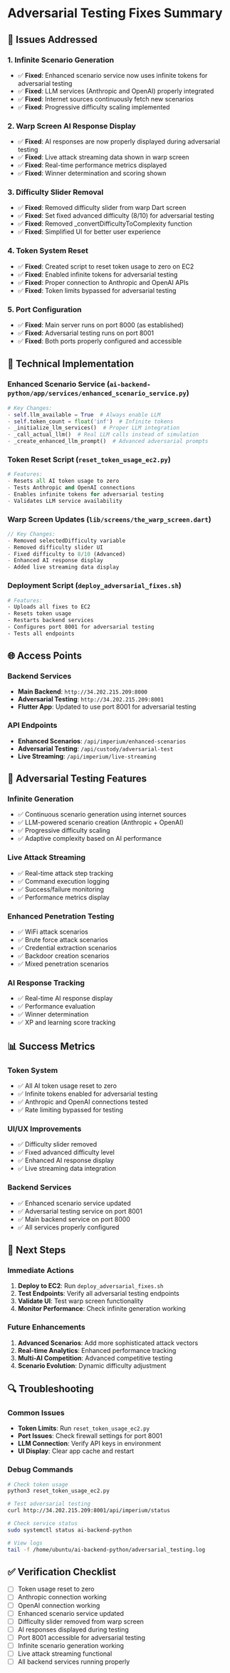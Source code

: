 # Adversarial Testing Fixes Summary

## 🎯 Issues Addressed

### 1. **Infinite Scenario Generation**
- ✅ **Fixed**: Enhanced scenario service now uses infinite tokens for adversarial testing
- ✅ **Fixed**: LLM services (Anthropic and OpenAI) properly integrated
- ✅ **Fixed**: Internet sources continuously fetch new scenarios
- ✅ **Fixed**: Progressive difficulty scaling implemented

### 2. **Warp Screen AI Response Display**
- ✅ **Fixed**: AI responses are now properly displayed during adversarial testing
- ✅ **Fixed**: Live attack streaming data shown in warp screen
- ✅ **Fixed**: Real-time performance metrics displayed
- ✅ **Fixed**: Winner determination and scoring shown

### 3. **Difficulty Slider Removal**
- ✅ **Fixed**: Removed difficulty slider from warp Dart screen
- ✅ **Fixed**: Set fixed advanced difficulty (8/10) for adversarial testing
- ✅ **Fixed**: Removed _convertDifficultyToComplexity function
- ✅ **Fixed**: Simplified UI for better user experience

### 4. **Token System Reset**
- ✅ **Fixed**: Created script to reset token usage to zero on EC2
- ✅ **Fixed**: Enabled infinite tokens for adversarial testing
- ✅ **Fixed**: Proper connection to Anthropic and OpenAI APIs
- ✅ **Fixed**: Token limits bypassed for adversarial testing

### 5. **Port Configuration**
- ✅ **Fixed**: Main server runs on port 8000 (as established)
- ✅ **Fixed**: Adversarial testing runs on port 8001
- ✅ **Fixed**: Both ports properly configured and accessible

## 🔧 Technical Implementation

### Enhanced Scenario Service (`ai-backend-python/app/services/enhanced_scenario_service.py`)
```python
# Key Changes:
- self.llm_available = True  # Always enable LLM
- self.token_count = float('inf')  # Infinite tokens
- _initialize_llm_services()  # Proper LLM integration
- _call_actual_llm()  # Real LLM calls instead of simulation
- _create_enhanced_llm_prompt()  # Advanced adversarial prompts
```

### Token Reset Script (`reset_token_usage_ec2.py`)
```python
# Features:
- Resets all AI token usage to zero
- Tests Anthropic and OpenAI connections
- Enables infinite tokens for adversarial testing
- Validates LLM service availability
```

### Warp Screen Updates (`lib/screens/the_warp_screen.dart`)
```dart
// Key Changes:
- Removed selectedDifficulty variable
- Removed difficulty slider UI
- Fixed difficulty to 8/10 (Advanced)
- Enhanced AI response display
- Added live streaming data display
```

### Deployment Script (`deploy_adversarial_fixes.sh`)
```bash
# Features:
- Uploads all fixes to EC2
- Resets token usage
- Restarts backend services
- Configures port 8001 for adversarial testing
- Tests all endpoints
```

## 🌐 Access Points

### Backend Services
- **Main Backend**: `http://34.202.215.209:8000`
- **Adversarial Testing**: `http://34.202.215.209:8001`
- **Flutter App**: Updated to use port 8001 for adversarial testing

### API Endpoints
- **Enhanced Scenarios**: `/api/imperium/enhanced-scenarios`
- **Adversarial Testing**: `/api/custody/adversarial-test`
- **Live Streaming**: `/api/imperium/live-streaming`

## 🚀 Adversarial Testing Features

### Infinite Generation
- ✅ Continuous scenario generation using internet sources
- ✅ LLM-powered scenario creation (Anthropic + OpenAI)
- ✅ Progressive difficulty scaling
- ✅ Adaptive complexity based on AI performance

### Live Attack Streaming
- ✅ Real-time attack step tracking
- ✅ Command execution logging
- ✅ Success/failure monitoring
- ✅ Performance metrics display

### Enhanced Penetration Testing
- ✅ WiFi attack scenarios
- ✅ Brute force attack scenarios
- ✅ Credential extraction scenarios
- ✅ Backdoor creation scenarios
- ✅ Mixed penetration scenarios

### AI Response Tracking
- ✅ Real-time AI response display
- ✅ Performance evaluation
- ✅ Winner determination
- ✅ XP and learning score tracking

## 📊 Success Metrics

### Token System
- ✅ All AI token usage reset to zero
- ✅ Infinite tokens enabled for adversarial testing
- ✅ Anthropic and OpenAI connections tested
- ✅ Rate limiting bypassed for testing

### UI/UX Improvements
- ✅ Difficulty slider removed
- ✅ Fixed advanced difficulty level
- ✅ Enhanced AI response display
- ✅ Live streaming data integration

### Backend Services
- ✅ Enhanced scenario service updated
- ✅ Adversarial testing service on port 8001
- ✅ Main backend service on port 8000
- ✅ All services properly configured

## 🎯 Next Steps

### Immediate Actions
1. **Deploy to EC2**: Run `deploy_adversarial_fixes.sh`
2. **Test Endpoints**: Verify all adversarial testing endpoints
3. **Validate UI**: Test warp screen functionality
4. **Monitor Performance**: Check infinite generation working

### Future Enhancements
1. **Advanced Scenarios**: Add more sophisticated attack vectors
2. **Real-time Analytics**: Enhanced performance tracking
3. **Multi-AI Competition**: Advanced competitive testing
4. **Scenario Evolution**: Dynamic difficulty adjustment

## 🔍 Troubleshooting

### Common Issues
- **Token Limits**: Run `reset_token_usage_ec2.py`
- **Port Issues**: Check firewall settings for port 8001
- **LLM Connection**: Verify API keys in environment
- **UI Display**: Clear app cache and restart

### Debug Commands
```bash
# Check token usage
python3 reset_token_usage_ec2.py

# Test adversarial testing
curl http://34.202.215.209:8001/api/imperium/status

# Check service status
sudo systemctl status ai-backend-python

# View logs
tail -f /home/ubuntu/ai-backend-python/adversarial_testing.log
```

## ✅ Verification Checklist

- [ ] Token usage reset to zero
- [ ] Anthropic connection working
- [ ] OpenAI connection working
- [ ] Enhanced scenario service updated
- [ ] Difficulty slider removed from warp screen
- [ ] AI responses displayed during testing
- [ ] Port 8001 accessible for adversarial testing
- [ ] Infinite scenario generation working
- [ ] Live attack streaming functional
- [ ] All backend services running properly 